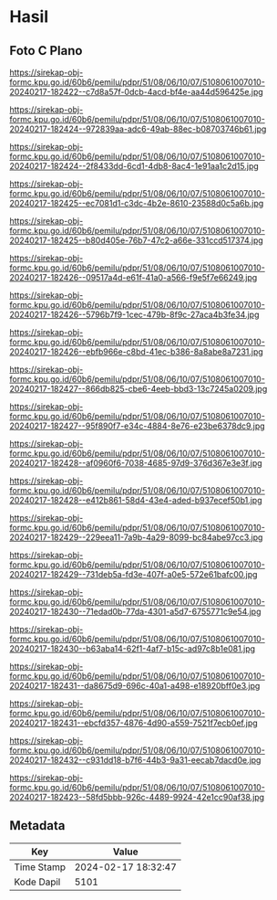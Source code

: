 # Hasil

## Foto C Plano

https://sirekap-obj-formc.kpu.go.id/60b6/pemilu/pdpr/51/08/06/10/07/5108061007010-20240217-182422--c7d8a57f-0dcb-4acd-bf4e-aa44d596425e.jpg

https://sirekap-obj-formc.kpu.go.id/60b6/pemilu/pdpr/51/08/06/10/07/5108061007010-20240217-182424--972839aa-adc6-49ab-88ec-b08703746b61.jpg

https://sirekap-obj-formc.kpu.go.id/60b6/pemilu/pdpr/51/08/06/10/07/5108061007010-20240217-182424--2f8433dd-6cd1-4db8-8ac4-1e91aa1c2d15.jpg

https://sirekap-obj-formc.kpu.go.id/60b6/pemilu/pdpr/51/08/06/10/07/5108061007010-20240217-182425--ec7081d1-c3dc-4b2e-8610-23588d0c5a6b.jpg

https://sirekap-obj-formc.kpu.go.id/60b6/pemilu/pdpr/51/08/06/10/07/5108061007010-20240217-182425--b80d405e-76b7-47c2-a66e-331ccd517374.jpg

https://sirekap-obj-formc.kpu.go.id/60b6/pemilu/pdpr/51/08/06/10/07/5108061007010-20240217-182426--09517a4d-e61f-41a0-a566-f9e5f7e66249.jpg

https://sirekap-obj-formc.kpu.go.id/60b6/pemilu/pdpr/51/08/06/10/07/5108061007010-20240217-182426--5796b7f9-1cec-479b-8f9c-27aca4b3fe34.jpg

https://sirekap-obj-formc.kpu.go.id/60b6/pemilu/pdpr/51/08/06/10/07/5108061007010-20240217-182426--ebfb966e-c8bd-41ec-b386-8a8abe8a7231.jpg

https://sirekap-obj-formc.kpu.go.id/60b6/pemilu/pdpr/51/08/06/10/07/5108061007010-20240217-182427--866db825-cbe6-4eeb-bbd3-13c7245a0209.jpg

https://sirekap-obj-formc.kpu.go.id/60b6/pemilu/pdpr/51/08/06/10/07/5108061007010-20240217-182427--95f890f7-e34c-4884-8e76-e23be6378dc9.jpg

https://sirekap-obj-formc.kpu.go.id/60b6/pemilu/pdpr/51/08/06/10/07/5108061007010-20240217-182428--af0960f6-7038-4685-97d9-376d367e3e3f.jpg

https://sirekap-obj-formc.kpu.go.id/60b6/pemilu/pdpr/51/08/06/10/07/5108061007010-20240217-182428--e412b861-58d4-43e4-aded-b937ecef50b1.jpg

https://sirekap-obj-formc.kpu.go.id/60b6/pemilu/pdpr/51/08/06/10/07/5108061007010-20240217-182429--229eea11-7a9b-4a29-8099-bc84abe97cc3.jpg

https://sirekap-obj-formc.kpu.go.id/60b6/pemilu/pdpr/51/08/06/10/07/5108061007010-20240217-182429--731deb5a-fd3e-407f-a0e5-572e61bafc00.jpg

https://sirekap-obj-formc.kpu.go.id/60b6/pemilu/pdpr/51/08/06/10/07/5108061007010-20240217-182430--71edad0b-77da-4301-a5d7-6755771c9e54.jpg

https://sirekap-obj-formc.kpu.go.id/60b6/pemilu/pdpr/51/08/06/10/07/5108061007010-20240217-182430--b63aba14-62f1-4af7-b15c-ad97c8b1e081.jpg

https://sirekap-obj-formc.kpu.go.id/60b6/pemilu/pdpr/51/08/06/10/07/5108061007010-20240217-182431--da8675d9-696c-40a1-a498-e18920bff0e3.jpg

https://sirekap-obj-formc.kpu.go.id/60b6/pemilu/pdpr/51/08/06/10/07/5108061007010-20240217-182431--ebcfd357-4876-4d90-a559-7521f7ecb0ef.jpg

https://sirekap-obj-formc.kpu.go.id/60b6/pemilu/pdpr/51/08/06/10/07/5108061007010-20240217-182432--c931dd18-b7f6-44b3-9a31-eecab7dacd0e.jpg

https://sirekap-obj-formc.kpu.go.id/60b6/pemilu/pdpr/51/08/06/10/07/5108061007010-20240217-182423--58fd5bbb-926c-4489-9924-42e1cc90af38.jpg


## Metadata

| Key        | Value               |
| ---------- | ------------------- |
| Time Stamp | 2024-02-17 18:32:47 |
| Kode Dapil | 5101                |



